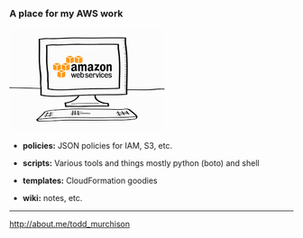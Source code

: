 ### A place for my AWS work

![AWS Logo](aws.png)

* **policies:**
    JSON policies for IAM, S3, etc.

* **scripts:**
    Various tools and things mostly python (boto) and shell

* **templates:**
    CloudFormation goodies

* **wiki:**
    notes, etc.

---

http://about.me/todd_murchison
